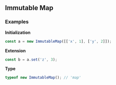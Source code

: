 Immutable Map
-------------

### Examples

__Initialization__
```javascript
const a = new ImmutableMap([['x', 1], ['y', 2]]);
```

__Extension__
```javascript
const b = a.set('z', 3);
```

__Type__
```javascript
typeof new ImmutableMap(); // 'map'
```

